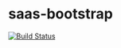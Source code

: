 saas-bootstrap
==============

[![Build Status](https://api.travis-ci.org/eusonic/saas-bootstrap.png)](https://travis-ci.org/eusonic/saas-bootstrap)